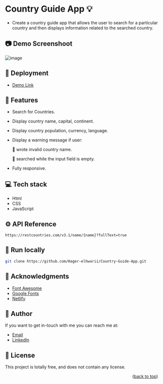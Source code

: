 # Country Guide App 💡
<a name="readme-top"></a>

- Create a country guide app that allows the user to search for a particular country and then displays information related to the searched country.

## 📷  Demo Screenshoot

![image](https://github.com/Hager-elhwarii/Country-Guide-App/assets/80959882/161a8c1b-c29f-412a-8cdd-aea8fd0060a6)


## 🚀 Deployment
  - [Demo Link](https://country-guide-app-dottie.netlify.app/)

## 📝 Features

-  Search for Countries.
-  Display country name, capital, continent.
-  Display country population, currency, language.
-  Display a warning message if user:
  
     🚫 wrote invalid country name.
   
     🚫 searched  while the input field is empty.
-  Fully responsive.


## 💻 Tech stack
- Html
- CSS
- JavaScript

## ⚙️ API Reference

```  
https://restcountries.com/v3.1/name/{name}?fullText=true

```

##  🔐 Run locally 

```bash
git clone https://github.com/Hager-elhwarii/Country-Guide-App.git
```

## 📌 Acknowledgments
- [Font Awesome](https://fontawesome.com/)
- [Google Fonts](http://hager.a.elhawary@gmail.com/)
- [Netlify](https://www.netlify.com/)

## 🦄   Author
If you want to get in-touch with me you can reach me at:

-  [Email](http://hager.a.elhawary@gmail.com/)
-  [LinkedIn](https://www.linkedin.com/in/hager-omar-elhawary/)

## 📘 License
This project is totally free,  and does not contain any license.





<p align="right">(<a href="#readme-top">back to top</a>)</p>
